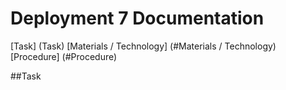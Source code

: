 # Deployment 7 Documentation

[Task] (Task)
[Materials / Technology] (#Materials / Technology)
[Procedure] (#Procedure)

##Task
